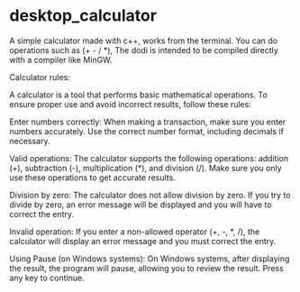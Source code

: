 # desktop_calculator
A simple calculator made with c++, works from the terminal. You can do operations such as (+   - / *), The dodi is intended to be compiled directly with a compiler like MinGW.

Calculator rules:

A calculator is a tool that performs basic mathematical operations. To ensure proper use and avoid incorrect results, follow these rules:

Enter numbers correctly: When making a transaction, make sure you enter numbers accurately. Use the correct number format, including decimals if necessary.

Valid operations: The calculator supports the following operations: addition (+), subtraction (-), multiplication (*), and division (/). Make sure you only use these operations to get accurate results.

Division by zero: The calculator does not allow division by zero. If you try to divide by zero, an error message will be displayed and you will have to correct the entry.

Invalid operation: If you enter a non-allowed operator (+, -, *, /), the calculator will display an error message and you must correct the entry.

Using Pause (on Windows systems): On Windows systems, after displaying the result, the program will pause, allowing you to review the result. Press any key to continue.
